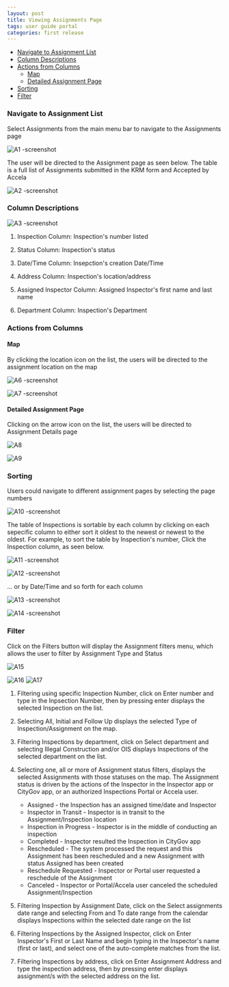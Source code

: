 ```yaml
---
layout: post
title: Viewing Assignments Page
tags: user guide portal
categories: first release
---
```


- [Navigate to Assignment List](#-Navigate-to-Assignment-List)
- [Column Descriptions](#-Column-Descriptions)
- [Actions from Columns](#-Actions-from-Columns)
    * [Map](#-Map)
    * [Detailed Assignment Page](#-Detailed-Assignment-Page)
- [Sorting](#-Sorting)
- [Filter](#-Filter)

<link rel="stylesheet" href="/User-Guide-Portal/styles.css">

### Navigate to Assignment List <a name="-Navigate-to-Assignment-List"></a>

Select Assignments from the main menu bar to navigate to the Assignments page

![A1 -screenshot](https://user-images.githubusercontent.com/81990744/119017800-5e50f280-b969-11eb-9916-9ecbb2d7bdc5.png)

The user will be directed to the Assignment page as seen below. The table is a full list of Assignments submitted in the KRM form and Accepted by Accela

![A2 -screenshot](https://user-images.githubusercontent.com/81990744/119017845-6f016880-b969-11eb-9ddc-32fe4dbb06ad.png)

### Column Descriptions <a name="-Column-Descriptions"></a>

![A3 -screenshot](https://user-images.githubusercontent.com/81990744/119018529-29916b00-b96a-11eb-8e07-e61e92b73b25.png)

1. Inspection Column: Inspection's number listed

2. Status Column: Inspection's status

3. Date/Time Column: Insepction's creation Date/Time

4. Address Column: Inspection's location/address

5. Assigned Inspector Column: Assigned Inspector's first name and last name

6. Department Column: Inspection's Department

### Actions from Columns <a name="-Actions-from-Columns"></a>
#### Map <a name="-Map"></a>
By clicking the location icon on the list, the users will be directed to the assignment location on the map

![A6 -screenshot](https://user-images.githubusercontent.com/81990744/119037584-2a34fc00-b980-11eb-8bd8-68183add4faf.png)

![A7 -screenshot](https://user-images.githubusercontent.com/81990744/119037595-2dc88300-b980-11eb-8ac4-32081320e1b2.png)

#### Detailed Assignment Page <a name="-Detailed-Assignment-Page"></a>
Clicking on the arrow icon on the list, the users will be directed to Assignment Details page

![A8](https://user-images.githubusercontent.com/81990744/119037910-8a2ba280-b980-11eb-8a07-10bf47a2d9bb.png)

![A9](https://user-images.githubusercontent.com/81990744/119037927-8e57c000-b980-11eb-910b-e9eb10377e39.png)

### Sorting <a name="-Sorting"></a>
Users could navigate to different assignment pages by selecting the page numbers

![A10 -screenshot](https://user-images.githubusercontent.com/81990744/119038023-a92a3480-b980-11eb-802f-bfd8a446b9d3.png)

The table of Inspections is sortable by each column by clicking on each sepecific column to either sort it oldest to the newest or newest to the oldest. For example, to sort the table by Inspection's number, Click the Inspection column, as seen below.

![A11 -screenshot](https://user-images.githubusercontent.com/81990744/119038250-e2fb3b00-b980-11eb-9965-3a7dafd4c65d.png)

![A12 -screenshot](https://user-images.githubusercontent.com/81990744/119038261-e5f62b80-b980-11eb-95fe-a703bb4dd457.png)

... or by Date/Time and so forth for each column

![A13 -screenshot](https://user-images.githubusercontent.com/81990744/119038331-00c8a000-b981-11eb-89ec-88563000d7d9.png)

![A14 -screenshot](https://user-images.githubusercontent.com/81990744/119038345-045c2700-b981-11eb-9d56-6859ac4acc16.png)

### Filter <a name="-Filter"></a>
Click on the Filters button will display the Assignment filters menu, which allows the user to filter by Assignment Type and Status

![A15](https://user-images.githubusercontent.com/81990744/119038606-4d13e000-b981-11eb-960b-9bb1e1f52acb.png)

![A16](https://user-images.githubusercontent.com/81990744/119038624-50a76700-b981-11eb-9516-d12e5a89d5a2.png)
![A17](https://user-images.githubusercontent.com/81990744/119038644-54d38480-b981-11eb-9605-7d83f21736ee.png)

1. Filtering using specific Inspection Number, click on Enter number and type in the Inpsection Number, then by pressing enter displays the selected Inspection on the list.

2. Selecting All, Initial and Follow Up displays the selected Type of Inspection/Assignment on the map.

3. Filtering Inspections by department, click on Select department and selecting Illegal Construction and/or OIS displays Inspections of the selected department on the list.

4. Selecting one, all or more of Assignment status filters, displays the selected Assignments with those statuses on the map. The Assignment status is driven by the actions of      the Inspector in the Inspector app or CityGov app, or an authorized Inspections Portal or Accela user. 

   * Assigned - the Inspection has an assigned time/date and Inspector
   * Inspector in Transit - Inspector is in transit to the Assignment/Inspection location
   * Inspection in Progress - Inspector is in the middle of conducting an inspection
   * Completed - Inspector resulted the Inspection in CityGov app
   * Rescheduled - The system processed the request and this Assignment has been rescheduled and a new Assignment with status Assigned has been created
   * Reschedule Requested - Inspector or Portal user requested a reschedule of the Assignment
   * Canceled - Inspector or Portal/Accela user canceled the scheduled Assignment/Inspection

5. Filtering Inspection by Assignment Date, click on the Select assignments date range and selecting From and To date range from the calendar displays Inspections within the        selected date range on the list

6. Filtering Inspections by the Assigned Inspector, click on Enter Inspector's First or Last Name and begin typing in the Inspector's name (first or last), and select one of the    auto-complete matches from the list.

7. Filtering Inspections by address, click on Enter Assignment Address and type the inspection address, then by pressing enter displays assignment/s with the selected address on    the list.



